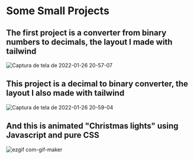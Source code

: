 # Some Small Projects

## The first project is a converter from binary numbers to decimals, the layout I made with tailwind


![Captura de tela de 2022-01-26 20-57-07](https://user-images.githubusercontent.com/88400048/151266762-669161d4-acda-44eb-ad41-ba3c65c713b1.png)

## This project is a decimal to binary converter, the layout I also made with tailwind
![Captura de tela de 2022-01-26 20-59-04](https://user-images.githubusercontent.com/88400048/151266924-23dbf4b1-921c-47c3-b1a5-7bdc08497698.png)


## And this is animated "Christmas lights" using Javascript and pure CSS

![ezgif com-gif-maker](https://user-images.githubusercontent.com/88400048/151268905-874f6645-dd8c-4e39-8111-a4cc90633fa1.gif)
